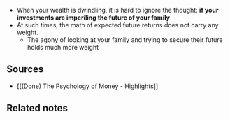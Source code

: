 - When your wealth is dwindling, it is hard to ignore the thought: **if your investments are imperiling the future of your family**
- At such times, the math of expected future returns does not carry any weight.
	- The agony of looking at your family and trying to secure their future holds much more weight

## Sources
- [[(Done) The Psychology of Money - Highlights]]

## Related notes
